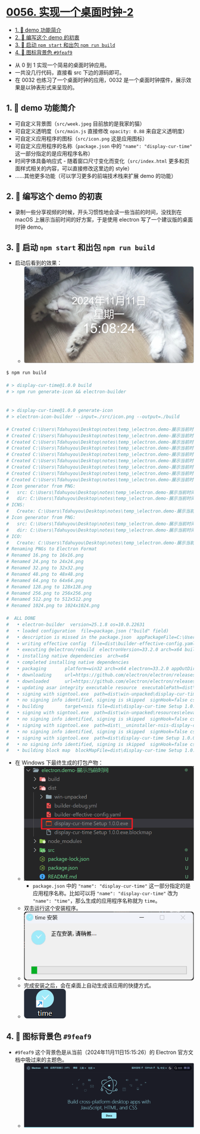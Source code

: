 # [0056. 实现一个桌面时钟-2](https://github.com/Tdahuyou/electron/tree/main/0056.%20%E5%AE%9E%E7%8E%B0%E4%B8%80%E4%B8%AA%E6%A1%8C%E9%9D%A2%E6%97%B6%E9%92%9F-2)

<!-- region:toc -->
- [1. 📒 demo 功能简介](#1--demo-功能简介)
- [2. 📒 编写这个 demo 的初衷](#2--编写这个-demo-的初衷)
- [3. 📒 启动 `npm start` 和出包 `npm run build`](#3--启动-npm-start-和出包-npm-run-build)
- [4. 📒 图标背景色 `#9feaf9`](#4--图标背景色-9feaf9)
<!-- endregion:toc -->
- 从 0 到 1 实现一个简易的桌面时钟应用。
- 一共没几行代码，直接看 src 下边的源码即可。
- 在 0032 也练习了一个桌面时钟的应用，0032 是一个桌面时钟摆件，展示效果是以钟表形式来呈现的。

## 1. 📒 demo 功能简介

- 可自定义背景图（`src/week.jpeg` 目前放的是我家的猫）
- 可自定义透明度（`src/main.js` 直接修改 `opacity: 0.88` 来自定义透明度）
- 可自定义应用程序的图标（`src/icon.png` 这是应用图标）
- 可自定义应用程序的名称（`package.json` 中的 `"name": "display-cur-time"` 这一部分指定的是应用程序名称）
- 时间字体具备响应式 - 随着窗口尺寸变化而变化（`src/index.html` 更多和页面样式相关的内容，可以直接修改这里边的 style）
- ……其他更多功能（可以学习更多的前端技术栈来扩展 demo 的功能）

## 2. 📒 编写这个 demo 的初衷

- 录制一些分享视频的时候，开头习惯性地会读一些当前的时间，没找到在 macOS 上展示当前时间的好方案，于是使用 electron 写了一个建议版的桌面时钟 demo。

## 3. 📒 启动 `npm start` 和出包 `npm run build`

- 启动后看到的效果：
  - ![](md-imgs/2024-11-11-15-08-32.png)

```bash
$ npm run build

# > display-cur-time@1.0.0 build
# > npm run generate-icon && electron-builder


# > display-cur-time@1.0.0 generate-icon
# > electron-icon-builder --input=./src/icon.png --output=./build

# Created C:\Users\Tdahuyou\Desktop\notes\temp_\electron.demo-展示当前时间\build\icons\png\16.png
# Created C:\Users\Tdahuyou\Desktop\notes\temp_\electron.demo-展示当前时间\build\icons\png\24.png
# Created C:\Users\Tdahuyou\Desktop\notes\temp_\electron.demo-展示当前时间\build\icons\png\32.png
# Created C:\Users\Tdahuyou\Desktop\notes\temp_\electron.demo-展示当前时间\build\icons\png\48.png
# Created C:\Users\Tdahuyou\Desktop\notes\temp_\electron.demo-展示当前时间\build\icons\png\64.png
# Created C:\Users\Tdahuyou\Desktop\notes\temp_\electron.demo-展示当前时间\build\icons\png\128.png
# Created C:\Users\Tdahuyou\Desktop\notes\temp_\electron.demo-展示当前时间\build\icons\png\256.png
# Created C:\Users\Tdahuyou\Desktop\notes\temp_\electron.demo-展示当前时间\build\icons\png\512.png
# Created C:\Users\Tdahuyou\Desktop\notes\temp_\electron.demo-展示当前时间\build\icons\png\1024.png
# Icon generator from PNG:
#   src: C:\Users\Tdahuyou\Desktop\notes\temp_\electron.demo-展示当前时间\build\icons\png
#   dir: C:\Users\Tdahuyou\Desktop\notes\temp_\electron.demo-展示当前时间\build\icons\mac
# ICNS:
#   Create: C:\Users\Tdahuyou\Desktop\notes\temp_\electron.demo-展示当前时间\build\icons\mac\icon.icns
# Icon generator from PNG:
#   src: C:\Users\Tdahuyou\Desktop\notes\temp_\electron.demo-展示当前时间\build\icons\png
#   dir: C:\Users\Tdahuyou\Desktop\notes\temp_\electron.demo-展示当前时间\build\icons\win
# ICO:
#   Create: C:\Users\Tdahuyou\Desktop\notes\temp_\electron.demo-展示当前时间\build\icons\win\icon.ico
# Renaming PNGs to Electron Format
# Renamed 16.png to 16x16.png
# Renamed 24.png to 24x24.png
# Renamed 32.png to 32x32.png
# Renamed 48.png to 48x48.png
# Renamed 64.png to 64x64.png
# Renamed 128.png to 128x128.png
# Renamed 256.png to 256x256.png
# Renamed 512.png to 512x512.png
# Renamed 1024.png to 1024x1024.png

#  ALL DONE
#   • electron-builder  version=25.1.8 os=10.0.22631
#   • loaded configuration  file=package.json ("build" field)
#   • description is missed in the package.json  appPackageFile=C:\Users\Tdahuyou\Desktop\notes\temp_\electron.demo-展示当前时间\package.json
#   • writing effective config  file=dist\builder-effective-config.yaml
#   • executing @electron/rebuild  electronVersion=33.2.0 arch=x64 buildFromSource=false appDir=./
#   • installing native dependencies  arch=x64
#   • completed installing native dependencies
#   • packaging       platform=win32 arch=x64 electron=33.2.0 appOutDir=dist\win-unpacked
#   • downloading     url=https://github.com/electron/electron/releases/download/v33.2.0/electron-v33.2.0-win32-x64.zip size=115 MB parts=8
#   • downloaded      url=https://github.com/electron/electron/releases/download/v33.2.0/electron-v33.2.0-win32-x64.zip duration=29.161s
#   • updating asar integrity executable resource  executablePath=dist\win-unpacked\display-cur-time.exe
#   • signing with signtool.exe  path=dist\win-unpacked\display-cur-time.exe
#   • no signing info identified, signing is skipped  signHook=false cscInfo=null
#   • building        target=nsis file=dist\display-cur-time Setup 1.0.0.exe archs=x64 oneClick=true perMachine=false
#   • signing with signtool.exe  path=dist\win-unpacked\resources\elevate.exe
#   • no signing info identified, signing is skipped  signHook=false cscInfo=null
#   • signing with signtool.exe  path=dist\__uninstaller-nsis-display-cur-time.exe
#   • no signing info identified, signing is skipped  signHook=false cscInfo=null
#   • signing with signtool.exe  path=dist\display-cur-time Setup 1.0.0.exe
#   • no signing info identified, signing is skipped  signHook=false cscInfo=null
#   • building block map  blockMapFile=dist\display-cur-time Setup 1.0.0.exe.blockmap
```

- 在 Windows 下最终生成的打包产物：
  - ![](md-imgs/2024-11-11-14-57-50.png)
    - `package.json` 中的 `"name": "display-cur-time"` 这一部分指定的是应用程序名称。比如可以将 `"name": "display-cur-time"` 改为  `"name": "time"`，那么生成的应用程序名称就为 `time`。
  - 双击运行这个安装程序。
  - ![](md-imgs/2024-11-11-15-13-53.png)
  - 完成安装之后，会在桌面上自动生成该应用的快捷方式。
  - ![](md-imgs/2024-11-11-15-14-06.png)

## 4. 📒 图标背景色 `#9feaf9`

- `#9feaf9` 这个背景色是从当前（2024年11月11日15:15:26）的 Electron 官方文档中吸过来的主题色。
  - ![](md-imgs/2024-11-11-15-16-34.png)



